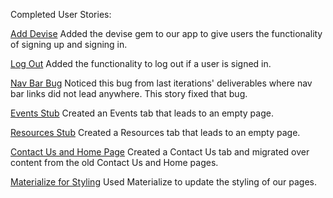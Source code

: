 Completed User Stories:

[Add Devise](https://www.pivotaltracker.com/story/show/132282915) Added the devise gem to our app to give users the functionality of signing up and signing in.

[Log Out](https://www.pivotaltracker.com/story/show/133202531) Added the functionality to log out if a user is signed in.

[Nav Bar Bug](https://www.pivotaltracker.com/story/show/132951833) Noticed this bug from last iterations' deliverables where nav bar links did not lead anywhere. This story fixed that bug.

[Events Stub](https://www.pivotaltracker.com/story/show/133198985) Created an Events tab that leads to an empty page.

[Resources Stub](https://www.pivotaltracker.com/story/show/133198901) Created a Resources tab that leads to an empty page.

[Contact Us and Home Page](https://www.pivotaltracker.com/story/show/132293565) Created a Contact Us tab and migrated over content from the old Contact Us and Home pages.

[Materialize for Styling](https://www.pivotaltracker.com/story/show/133410589) Used Materialize to update the styling of our pages.
